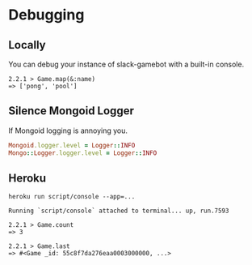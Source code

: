 # Debugging

## Locally

You can debug your instance of slack-gamebot with a built-in console.

```text
2.2.1 > Game.map(&:name)
=> ['pong', 'pool']
```

## Silence Mongoid Logger

If Mongoid logging is annoying you.

```ruby
Mongoid.logger.level = Logger::INFO
Mongo::Logger.logger.level = Logger::INFO
```

## Heroku

```text
heroku run script/console --app=...

Running `script/console` attached to terminal... up, run.7593

2.2.1 > Game.count
=> 3

2.2.1 > Game.last
=> #<Game _id: 55c8f7da276eaa0003000000, ...>
```

